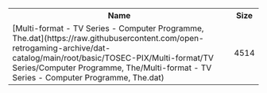 <table>
<tr><th>Name</th><th>Size</th></tr>
<tr><td>[Multi-format - TV Series - Computer Programme, The.dat](https://raw.githubusercontent.com/open-retrogaming-archive/dat-catalog/main/root/basic/TOSEC-PIX/Multi-format/TV Series/Computer Programme, The/Multi-format - TV Series - Computer Programme, The.dat)</td><td>4514</td></tr>
</table>
